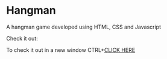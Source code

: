 # Hangman
A hangman game developed using HTML, CSS and Javascript


Check it out:

To check it out in a new window CTRL+<a href="https://ericjb77.github.io/Hangman/" target="_blank">CLICK HERE</a>
